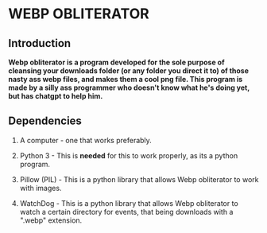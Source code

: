 # WEBP OBLITERATOR

## Introduction 

**Webp obliterator is a program developed for the sole purpose of cleansing your downloads folder (or any folder you direct it to) of those nasty ass webp files, and makes them a cool png file. This program is made by a silly ass programmer who doesn't know what he's doing yet, but has chatgpt to help him.**

## Dependencies

1. A computer - one that works preferably.

2. Python 3 - This is **needed** for this to work properly, as its a python program.
3. Pillow (PIL) - This is a python library that allows Webp obliterator to work with images.
4. WatchDog - This is a python library that allows Webp obliterator to watch a certain directory for events, that being downloads with a ".webp" extension.

